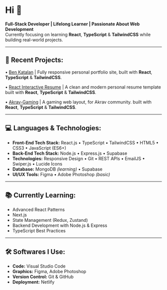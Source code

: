 # Hi 👋

**Full-Stack Developer | Lifelong Learner | Passionate About Web Development**  
Currently focusing on learning **React**, **TypeScript** & **TailwindCSS** while building real-world projects.

---

## 📌 Recent Projects:
• [Ben Katalan](https://benkatalan.netlify.app/) | Fully responsive personal portfolio site, built with **React**, **TypeScript** & **TailwindCSS**.

• [React Interactive Resume](https://react-interactive.resume.netlify.app/) | A clean and modern personal resume template built with **React**, **TypeScript** & **TailwindCSS**.

• [Akrav-Gaming](https://akrav-gaming.netlify.app/) | A gaming web layout, for Akrav community. built with **React**, **TypeScript** & **TailwindCSS**.


---

## 💻 Languages & Technologies:
- **Front-End Tech Stack:** React.js • TypeScript • TailwindCSS • HTML5 • CSS3 • JavaScript (ES6+)
- **Back-End Tech Stack:** Node.js • Express.js • Supabase
- **Technologies:** Responsive Design • Git • REST APIs • EmailJS • Swiper.js • Lucide Icons
- **Database:** MongoDB *(learning)* • Supabase
- **UI/UX Tools:** Figma • Adobe Photoshop *(basic)*

---

## 📚 Currently Learning:
- Advanced React Patterns
- Next.js
- State Management (Redux, Zustand)
- Backend Development with Node.js & Express
- TypeScript Best Practices

---

## 🛠️ Softwares I Use:
- **Code:** Visual Studio Code  
- **Graphics:** Figma, Adobe Photoshop  
- **Version Control:** Git & GitHub  
- **Deployment:** Netlify

